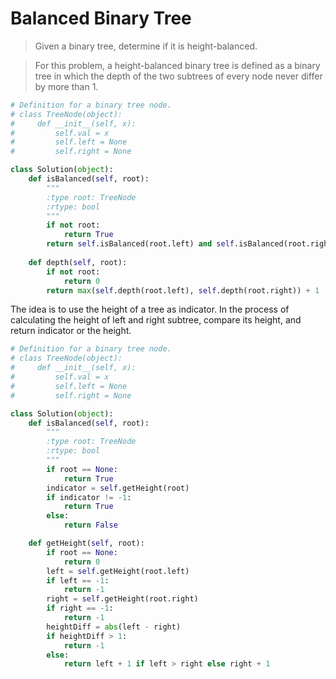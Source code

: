 # Balanced Binary Tree

> Given a binary tree, determine if it is height-balanced.

> For this problem, a height-balanced binary tree is defined as a binary tree in which the depth of the two subtrees of every node never differ by more than 1.

```Python
# Definition for a binary tree node.
# class TreeNode(object):
#     def __init__(self, x):
#         self.val = x
#         self.left = None
#         self.right = None

class Solution(object):
    def isBalanced(self, root):
        """
        :type root: TreeNode
        :rtype: bool
        """
        if not root:
            return True
        return self.isBalanced(root.left) and self.isBalanced(root.right) and abs(self.depth(root.left) - self.depth(root.right)) <= 1
    
    def depth(self, root):
        if not root:
            return 0
        return max(self.depth(root.left), self.depth(root.right)) + 1
```

The idea is to use the height of a tree as indicator. In the process of calculating the height of left and right subtree, compare its height, and return indicator or the height.

```Python
# Definition for a binary tree node.
# class TreeNode(object):
#     def __init__(self, x):
#         self.val = x
#         self.left = None
#         self.right = None

class Solution(object):
    def isBalanced(self, root):
        """
        :type root: TreeNode
        :rtype: bool
        """
        if root == None:
            return True
        indicator = self.getHeight(root)
        if indicator != -1:
            return True
        else:
            return False

    def getHeight(self, root):
        if root == None:
            return 0
        left = self.getHeight(root.left)
        if left == -1:
            return -1
        right = self.getHeight(root.right)
        if right == -1:
            return -1
        heightDiff = abs(left - right)
        if heightDiff > 1:
            return -1
        else:
            return left + 1 if left > right else right + 1
```
